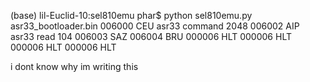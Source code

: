 (base) lil-Euclid-10:sel810emu phar$ python sel810emu.py asr33_bootloader.bin 
006000 CEU
asr33 command 2048
006002 AIP
asr33 read 104
006003 SAZ
006004 BRU
000006 HLT
000006 HLT
000006 HLT
000006 HLT


i dont know why im writing this
